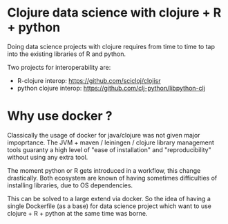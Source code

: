 # Clojure data science with clojure + R + python
Doing data science projects with clojure requires from time to time to tap into the existing libraries of R and python.

Two projects for interoperability are:

* R-clojure interop: https://github.com/scicloj/clojisr
* python clojure interop: https://github.com/clj-python/libpython-clj

# Why use docker ?
Classically the usage of docker for java/clojure was not given major impoprtance. The JVM + maven / leiningen / clojure library 
management tools guaranty
a high level of "ease of installation" and "reproducibility" without using any extra tool.

The moment python or R gets introduced in a workflow, this change drastically. 
Both ecosystem are known of having sometimes difficulties of installing libraries, due to OS dependencies.

This can be solved to a large extend via docker. So the idea of having a single Dockerfile 
(as a base) for data science project which want to use clojure + R + python at the same time was borne.
